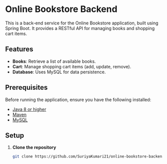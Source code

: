 # Online Bookstore Backend

This is a back-end service for the Online Bookstore application, built using Spring Boot. It provides a RESTful API for managing books and shopping cart items.

## Features

- **Books**: Retrieve a list of available books.
- **Cart**: Manage shopping cart items (add, update, remove).
- **Database**: Uses MySQL for data persistence.

## Prerequisites

Before running the application, ensure you have the following installed:
- [Java 8 or higher](https://www.oracle.com/java/technologies/javase-downloads.html)
- [Maven](https://maven.apache.org/download.cgi)
- [MySQL](https://dev.mysql.com/downloads/)

## Setup

1. **Clone the repository**

   ```bash
   git clone https://github.com/SuriyaKumari21/online-bookstore-backend.git

